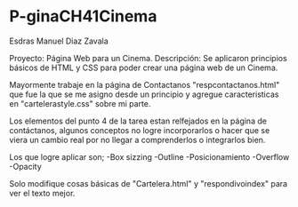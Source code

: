 # P-ginaCH41Cinema
Esdras Manuel Diaz Zavala

Proyecto: Página Web para un Cinema.
Descripción: Se aplicaron principios básicos de HTML y CSS para poder crear una página web de un Cinema.

Mayormente trabaje en la página de Contactanos "respcontactanos.html" que fue la que se me asigno desde un principio
y agregue caracteristicas en "cartelerastyle.css" sobre mi parte.

Los elementos del punto 4 de la tarea estan relfejados en la página de contáctanos, algunos conceptos no logre
incorporarlos o hacer que se viera un cambio real por no llegar a comprenderlos o integrarlos bien.

Los que logre aplicar son;
-Box sizzing
-Outline
-Posicionamiento
-Overflow
-Opacity

Solo modifique cosas básicas de "Cartelera.html" y "respondivoindex" para ver el texto mejor.
